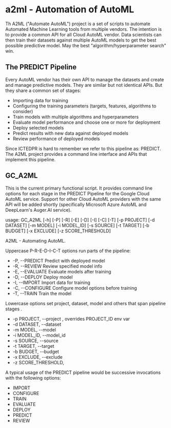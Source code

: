 # a2ml - Automation of AutoML
Th A2ML ("Automate AutoML") project is a set of scripts to automate Automated Machine Learning tools from multiple vendors. The intention is to provide a common API for all Cloud AutoML vendor.  Data scientists can then train their datasets against multiple
AutoML models to get the best possible predictive model.  May the best 
"algorithm/hyperparameter search" win.

## The PREDICT Pipeline
Every AutoML vendor has their own API to manage the datasets and create and
manage predictive models.  They are similar but not identical APIs.  But they share a
common set of stages:
* Importing data for training
* Configuring the training parameters (targets, features, algorithms to consider)
* Train models with multiple algorithms and hyperparameters
* Evaluate model performance and choose one or more for deployment
* Deploy selected models
* Predict results with new data against deployed models
* Review performance of deployed models 

Since ICTEDPR is hard to remember we refer to this pipeline as: PREDICT.  The A2ML
project provides a command line interface and APIs that implement this pipeline. 

## GC_A2ML

This is the current primary functional script.  It provides command line options
for each stage in the PREDICT Pipeline for the Google Cloud AutoML service.  Support for other Cloud AutoML providers with the same API will be added shortly (specifically Microsoft Azure AutoML and DeepLearn's Auger.AI service). 

usage: GC_A2ML [-h] [-P] [-R] [-E] [-D] [-I] [-C] [-T] [-p PROJECT]
               [-d DATASET] [-m MODEL] [-i MODEL_ID] [-s SOURCE] [-t TARGET]
               [-b BUDGET] [-x EXCLUDE] [-z SCORE_THRESHOLD]

A2ML - Automating AutoML. 
    
Uppercase P-R-E-D-I-C-T options run parts of the pipeline:
* -P, --PREDICT         Predict with deployed model
* -R, --REVIEW          Review specified model info
* -E, --EVALUATE        Evaluate models after training
* -D, --DEPLOY          Deploy model
* -I, --IMPORT          Import data for training
* -C, --CONFIGURE       Configure model options before training
* -T, --TRAIN           Train the model

Lowercase options set project, dataset, model and others that span pipeline stages .
* -p PROJECT, --project <Google Cloud project ID>, overrides PROJECT_ID env var
* -d DATASET, --dataset <Google Cloud dataset ID>
* -m MODEL, --model <Model name>
* -i MODEL_ID, --model_id <Model ID>
* -s SOURCE, --source <Source file path for loading dataset or prediction CSV>
* -t TARGET, --target <Target column from dataset>
* -b BUDGET, --budget <Max training time in seconds>
* -x EXCLUDE, --exclude <Excludes given columns from model>
* -z SCORE_THRESHOLD, <Score threshold for prediction>

A typical usage of the PREDICT pipeline would be successive invocations with the following options:
* IMPORT
* CONFIGURE
* TRAIN
* EVALUATE
* DEPLOY
* PREDICT
* REVIEW